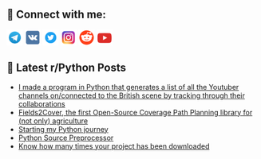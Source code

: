 ## 🔎 Connect with me:
[<img src="https://github.com/bullbesh/bullbesh/blob/main/images/Telegram.png" width="32" height="32" />](https://t.me/bullbesh)
[<img src="https://github.com/bullbesh/bullbesh/blob/main/images/VK.png" width="32" height="32" />](https://vk.com/bullbesh)
[<img src="https://github.com/bullbesh/bullbesh/blob/main/images/Twitter.png" width="32" height="32" />](https://twitter.com/bullbesh1)
[<img src="https://github.com/bullbesh/bullbesh/blob/main/images/Instagram.png" width="32" height="32" />](https://www.instagram.com/bullbesh)
[<img src="https://github.com/bullbesh/bullbesh/blob/main/images/Reddit.png" width="32" height="32" />](https://www.reddit.com/user/bullbesh)
[<img src="https://github.com/bullbesh/bullbesh/blob/main/images/YouTube.png" width="32" height="32" />](https://www.youtube.com/channel/UCtfjRs6uzgq5mfm8S06WTcg)

## 📕 Latest r/Python Posts
<!-- BLOG-POST-LIST:START -->
- [I made a program in Python that generates a list of all the Youtuber channels on/connected to the British scene by tracking through their collaborations](https://www.reddit.com/r/Python/comments/x4ej6c/i_made_a_program_in_python_that_generates_a_list/)
- [Fields2Cover, the first Open-Source Coverage Path Planning library for &lpar;not only&rpar; agriculture](https://www.reddit.com/r/Python/comments/x4czll/fields2cover_the_first_opensource_coverage_path/)
- [Starting my Python journey](https://www.reddit.com/r/Python/comments/x4cu5g/starting_my_python_journey/)
- [Python Source Preprocessor](https://www.reddit.com/r/Python/comments/x4cdv4/python_source_preprocessor/)
- [Know how many times your project has been downloaded](https://www.reddit.com/r/Python/comments/x4amvx/know_how_many_times_your_project_has_been/)
<!-- BLOG-POST-LIST:END -->
